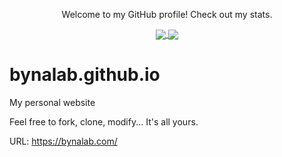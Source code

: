 <p align="center">
  Welcome to my GitHub profile! Check out my stats.
</p>

<p align="center">
<a href="https://github.com/bynalab">
    <img align="center" src="https://github-readme-stats.vercel.app/api?username=bynalab&count_private=true&show_icons=true&theme=ayu-mirage&include_all_commits=true" />
</a>

<a href="https://github.com/bynalab">
    <img align="center" src="https://github-readme-stats.vercel.app/api/top-langs/?username=bynalab&theme=ayu-mirage&layout=compact&langs_count=8" />
</a>
</p>



# bynalab.github.io

 My personal website
 
 Feel free to fork, clone, modify... It's all yours.
 
 URL: https://bynalab.com/
